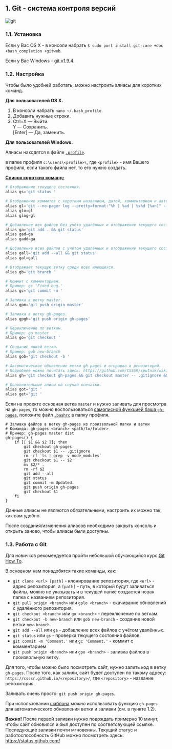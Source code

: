 ## 1. Git - система контроля версий
![git](http://git-scm.com/images/logo@2x.png)
### 1.1. Установка
Если у Вас OS X - в консоли набрать `$ sudo port install git-core +doc +bash_completion +gitweb`.

Если у Вас Windows - [git v1.9.4](http://msysgit.github.io/).

### 1.2. Настройка
Чтобы было удобней работать, можно настроить алиасы для коротких команд.

**Для пользователей OS X.**

1. В консоли набрать `nano ~/.bash_profile`.
2. Добавить нужные строки.
3.  Ctrl+X  — Выйти.<br>
    Y       — Сохранить.<br>
    [Enter] — Да, заменить.


**Для пользователей Windows.**

Алиасы находятся в файле [`.profile`](https://gist.githubusercontent.com/GC92/ad648218634f9491a5b9/raw/45704ea0b51aeb12be5930374964ff17f0290afd/.profile).

в папке профиля `c:\users\<profile>\`, где `<profile>` - имя Вашего профиля, если такого файла нет, то его нужно создать.

[**Список коротких команд:**](https://gist.github.com/GC92/ad648218634f9491a5b9)
```php
# Отображение текущего состояния.
alias gs='git status '

# Отображение коммитов с коротким названием, датой, комментарием и автором.
alias gl='git --no-pager log --pretty=format:"%h | %ad | %s%d [%an]" --graph --date=short'
alias glo=gl
alias glog=gl

# Добавление вех файлов без учёта удалённых и отображение текущего состояния.
alias ga='git add . && git status'
alias gad=ga
alias gadd=ga

# Добавление всех файлов с учётом удалённых и отображение текущего состояния.
alias gall='git add --all && git status'
alias gal=gall

# Отображает текущую ветку среди всех имеющихся.
alias gb='git branch '

# Коммит с комментарием.
# Пример: gc 'Fixed bug.'
alias gc='git commit -m '

# Заливка в ветку master.
alias gpm='git push origin master'

# Заливка в ветку gh-pages.
alias gpgh='git push origin gh-pages'

# Переключение по веткам.
# Пример: go master
alias go='git checkout '

# Создание новой ветки.
# Пример: gob new-branch
alias gob='git checkout -b '

# Автоматическое обновление ветки gh-pages и отправка в репозиторий.
# Подробнее можно почитать здесь: https://github.com/CSSSR/sputnik/wiki/git
alias gh='git checkout gh-pages && git checkout master -- .gitignore && rm -rf `ls | grep -v node_modules` && git checkout master -- public && mv public/* . && rm -rf public && git add --all && git status && git commit -m Updated. && git push origin gh-pages -f && git checkout master'

# Дополнительные алисы на случай опечатки.
alias got='git '
alias get='git '

```

Если на проекте основная ветка `master` и нужно заливать для просмотра на `gh-pages`, то можно воспользоваться [самописной функцией баша `gh-pages`](https://gist.github.com/GC92/a9697bb8deab65431249), положите файл [`.bashrc`](https://gist.githubusercontent.com/GC92/a9697bb8deab65431249/raw/0430d79df2d72b5d2ec42f5d9a9e76bcf290d18f/.bashrc) в папку профиля.

```shell
# Заливка файлов в ветку gh-pages из произвольной папки и ветки
# Команда: gh-pages <branch> <path/to/folder>
# Пример: gh-pages master dist
gh-pages() {
	if [[ $1 && $2 ]]; then
		git checkout gh-pages
		git checkout $1 -- .gitignore
		rm -rf `ls | grep -v node_modules`
		git checkout $1 -- $2
		mv $2/* .
		rm -rf $2
		git add --all
		git status
		git commit -m Updated.
		git push origin gh-pages
		git checkout $1
	fi
}

```

Данные алиасы не являются обязательными, настроить их можно так, как вам удобно.

После создания/изменения алиасов необходимо закрыть консоль и открыть заново, чтобы алиасы были доступны.


### 1.3. Работа с Git
Для новичков рекомендуется пройти небольшой обучающийся курс [Git How To](http://githowto.com/ru).

В основном нам понадобятся такие команды, как:
* `git clone <url> [path]` - клонирование репозитория, где `<url>` - адрес репозитория, а `[path]` - путь, в который будут заливаться файлы, можно не указывать и в текущей папке создастся новая папка с названием репозитория.
* `git pull origin <branch>` или `gplo <branch>` - скачивание обновлений с удалённого репозитория.
* `git checkout <branch>` или `go <branch>` - переключение по веткам.
* `git checkout -b new-branch` или `gob new-branch` - создание новой ветки `new-branch`.
* `git add --all` или `ga` - добавление всех файлов с учётом удалённых.
* `git status` или `gs` - проверка текущего состояния файлов.
* `git commit -m 'Comment.'` или `gc 'Comment.'` - коммит с комментарием
* `git push origin <branch>` или `gpo <branch>` - заливка файлов в произвольную ветку.

Для того, чтобы можно было посмотреть сайт, нужно залить код в ветку `gh-pages`. После того, как залили, сайт будет доступен по такому адресу: `https://csssr.github.io/<repository>/`, где `<repository>` - название репозитория.

Заливать очень просто: `git push origin gh-pages`.

При использовании [шаблона](https://github.com/CSSSR/csssr-project-template) можно использовать функцию `gh-pages` для автоматического обновления ветки и заливки (см. в пункте 1.2).

**Важно!** После первой заливки нужно подождать примерно 10 минут, чтобы сайт обновился и был доступен по соответсвующей ссылке. Последующие заливки почти мгновенны. Текущий статус и работоспособность GitHub можно посмотреть здесь: https://status.github.com/
